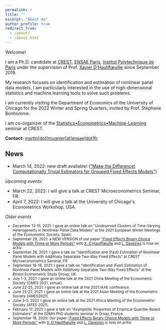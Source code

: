 ```yaml
---
permalink: /
title: ""
excerpt: "About me"
author_profile: true
redirect_from: 
  - /about/
  - /about.html
---
```


Welcome!

I am a Ph.D. candidate at [CREST](http://crest.science/), [ENSAE Paris](https://www.ensae.fr/), [Institut Polytechnique de Paris](https://www.ip-paris.fr/) under the supervision of Prof. [Xavier D'Haultfœuille](https://faculty.crest.fr/xdhaultfoeuille/) since September 2019. 

My research focuses on identification and estimation of nonlinear panel data models. I am particularly interested in the use of high-dimensional statistics and machine learning tools to solve such problems.

I am currently visiting the Department of Economics of the University of Chicago for the 2022 Winter and Spring Quarters, invited by Prof. Stéphane Bonhomme. 

I am co-organizer of the [Statistics•Econometrics•Machine-Learning](https://statecoml.github.io/) seminar at CREST.

**Contact:** [martin[dot]mugnier[at]ensae[dot]fr](mailto:martin.mugnier@ensae.fr).

## News
- March 14, 2022: new draft available! (<a href="https://github.com/martinmugnier/martinmugnier.github.io/blob/a96cddabe451c68433ef79ae63f3070c067911e3/files/pwd_estimators.pdf">"Make the Difference! Computationally Trivial Estimators for Grouped Fixed Effects Models"</a>)

*Upcoming events:*
- March 22, 2022: I will give a talk at CREST Microeconometrics Seminar, FR.
- April 7, 2022: I will give a talk at the University of Chicago's Econometrics Workshop, USA. 

*Older events*

<p>
  <small>
    <ul>
      <li> December 13-15, 2021: I gave an online talk on "Unobserved Clusters of Time-Varying Heterogeneity in Nonlinear Panel Data Models" at the 2021 European Winter Meetings of the Econometric Society, Spain. </li>
      <li>September 29, 2021: a NEW VERSION of our paper <a href="https://arxiv.org/abs/2009.08108">"Fixed Effects Binary Choice Models with Three or More Periods"</a> with <a href="https://faculty.crest.fr/xdhaultfoeuille/">X. D'Haultfœuille</a> and <a href="http://www.crest.fr/ses.php?user=2986">L. Davezies</a> is now on arXiv.</li>
      <li>September 28, 2021: I gave a talk on "Identification and (Fast) Estimation of Nonlinear Panel Models with Additively Separable Two-Way Fixed Effects" at CREST Microeconometrics Seminar, FR</li>
      <li>September 16-18, 2021: I gave a talk on "Identification and (Fast) Estimation of Nonlinear Panel Models with Additively Separable Two-Way Fixed Effects" at the Bristol Econometric Study Group, UK.</li>
      <li>July 1-3, 2021: I gave an online talk at the 2021 China Meeting of the Econometric Society (CMES 2021, virtual).</li>
      <li>June 22-25, 2021: I gave an online talk at the 2021 IAAE conference.</li>
      <li>June 25-27, 2021: I gave an online talk at the 2021 Asian Meeting of the Econometric Society (AMES2021).</li>
      <li>June 3-5, 2021: I gave an online talk at the 2021 Africa Meeting of the Econometric Society (AFES 2021).</li>
      <li>February 17, 2021: I gave a talk on "Asymptotic  Properties  of  Empirical  Quantile-Based Estimators" at the EDMH PhD students seminar in Orsay, France.</li>
      <li>September 18, 2020: Our paper <a href="https://arxiv.org/abs/2009.08108">"Fixed Effects Binary Choice Models with Three or More Periods"</a> with <a href="https://faculty.crest.fr/xdhaultfoeuille/">X. D'Haultfœuille</a> and <a href="http://www.crest.fr/ses.php?user=2986">L. Davezies</a> is now on arXiv.</li>
    </ul>
  </small>
</p>
